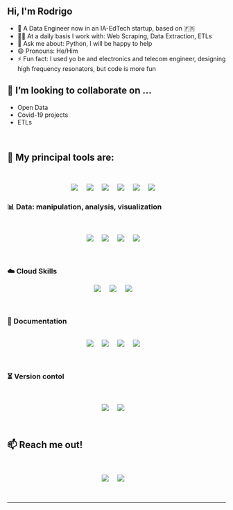 ## Hi, I'm Rodrigo

- 🔭 A Data Engineer now in an IA-EdTech startup, based on 🇫🇷
- 👷‍♂️ At a daily basis I work with: Web Scraping, Data Extraction, ETLs
- 💬 Ask me about: Python, I will be happy to help
- 😄 Pronouns: He/Him
- ⚡ Fun fact: I used yo be and electronics and telecom engineer, designing high frequency resonators, but code is more fun

## 🤝 I’m looking to collaborate on ...
* Open Data
* Covid-19 projects
* ETLs

<br>
<h2> 🔨 My principal tools are:</h2>
<br>

<p align='center'>
    <a href="https://www.python.org/"><img  src="https://img.shields.io/badge/-Python-007FF4?style=for-the-badge&labelColor=black&logo=Python&logoColor=FFFFFF"/></a>&nbsp;&nbsp;&nbsp;&nbsp;
    <a href="https://jupyter.org/"><img  src="https://img.shields.io/badge/-Jupyter-F37726?style=for-the-badge&labelColor=black&logo=Jupyter&logoColor=FFFFFF"/></a>&nbsp;&nbsp;&nbsp;&nbsp;
    <a href="https://www.anaconda.com/"><img  src="https://img.shields.io/badge/conda-342B029.svg?&style=for-the-badge&labelColor=black&logo=anaconda&logoColor=FFFFFF"/></a>&nbsp;&nbsp;&nbsp;&nbsp;    
    <a href="https://www.selenium.dev/"><img  src="https://img.shields.io/badge/-Selenium-43b02a?style=for-the-badge&labelColor=black&logo=Selenium&logoColor=FFFFFF"/></a>&nbsp;&nbsp;&nbsp;&nbsp;
    <a href="https://www.docker.com/"><img  src="https://img.shields.io/badge/-Docker-007bff?style=for-the-badge&labelColor=black&logo=Docker&logoColor=FFFFFF"/></a>&nbsp;&nbsp;&nbsp;&nbsp;
    <a href="https://www.linux.org"><img  src="https://img.shields.io/badge/Linux-FCC624?style=for-the-badge&labelColor=black&logo=linux&logoColor=FFFFFF"/></a>&nbsp;&nbsp;&nbsp;&nbsp;    
<p>
    
### 📊 Data: manipulation, analysis, visualization
<br>
<p align='center'>
    <a href="https://pandas.pydata.org/"><img src="https://img.shields.io/badge/-Pandas-160458?style=for-the-badge&labelColor=black&logo=Pandas&logoColor=FFFFFF" /></a>&nbsp;&nbsp;&nbsp;&nbsp;
    <a href="https://numpy.org/"><img src="https://img.shields.io/badge/-Numpy-FFC727?style=for-the-badge&labelColor=black&logo=Numpy&logoColor=FFFFFF" /></a>&nbsp;&nbsp;&nbsp;&nbsp;
    <a href="https://plotly.com/"><img  src="https://img.shields.io/badge/-Plotly-3F4F75?style=for-the-badge&labelColor=black&logo=Plotly&logoColor=FFFFFF"/></a>&nbsp;&nbsp;&nbsp;&nbsp;
    <a href="https://beautiful-soup-4.readthedocs.io"><img src="https://img.shields.io/badge/-Tableau-224479?style=for-the-badge&labelColor=black&logo=Tableau&logoColor=FFFFFF" /></a>&nbsp;&nbsp;&nbsp;&nbsp;
</p>
<br>

### :cloud: Cloud Skills
<p align='center'>
    <a href="https://www.python.org/"><img  src="https://img.shields.io/badge/Google%20Cloud%20-%234285F4.svg?&style=for-the-badge&labelColor=black&logo=google-cloud&logoColor=FFFFFF"/></a>&nbsp;&nbsp;&nbsp;&nbsp;
    <a href="https://www.python.org/"><img  src="https://img.shields.io/badge/Airflow-017CEE?&style=for-the-badge&labelColor=black&logo=Apache%20Airflow&logoColor=FFFFFF"/></a>&nbsp;&nbsp;&nbsp;&nbsp;
    <a href="https://www.netlify.com/"><img  src="https://img.shields.io/badge/Netlify-00C7B7.svg?&style=for-the-badge&labelColor=black&logo=netlify&logoColor=FFFFFF"/></a>&nbsp;&nbsp;&nbsp;&nbsp;
</p>
<br>

### 📔 Documentation 
<p align='center'> 
<br>    
    <a href="https://www.notion.so"><img  src="https://img.shields.io/badge/Notion-000000?style=for-the-badge&labelColor=black&logo=notion&logoColor=FFFFFF"/></a>&nbsp;&nbsp;&nbsp;&nbsp;
    <a href="https://trello.com"><img  src="https://img.shields.io/badge/Trello-0052CC?style=for-the-badge&labelColor=black&logo=trello&logoColor=FFFFFF"/></a>&nbsp;&nbsp;&nbsp;&nbsp;
    <a href="https://www.latex-project.org/"><img  src="https://img.shields.io/badge/latex%20-%23008080.svg?&style=for-the-badge&labelColor=black&logo=latex&logoColor=FFFFFF"/></a>&nbsp;&nbsp;&nbsp;&nbsp;       
    <a href="https://www.overleaf.com"><img  src="https://img.shields.io/badge/Overleaf-47A141?style=for-the-badge&labelColor=black&logo=Overleaf&logoColor=FFFFFF"/></a>&nbsp;&nbsp;&nbsp;&nbsp;
</p>
<br>

### ⏳ Version contol
<br>
<p align='center'>
    <a href="https://git-scm.com/"><img  src="https://img.shields.io/badge/-Git-F05033?style=for-the-badge&labelColor=black&logo=Git&logoColor=FFFFFF"/></a>&nbsp;&nbsp;&nbsp;&nbsp;    
    <a href="https://github.com/"><img  src="https://img.shields.io/badge/-Github-5C005C?style=for-the-badge&labelColor=black&logo=Github&logoColor=FFFFFF"/></a>&nbsp;&nbsp;&nbsp;&nbsp;
<p>
    
<br>
    
## :mailbox: Reach me out!
<br>
<p align='center'>
    <a href="https://twitter.com/RoTorresT"><img  src="https://img.shields.io/badge/RoTorresT%20-%231DA1F2.svg?&style=for-the-badge&logo=Twitter&logoColor=white"/></a>&nbsp;&nbsp;&nbsp;&nbsp;
    <a href="https://www.linkedin.com/in/rotorrest/"><img src="https://img.shields.io/badge/linkedin-%230077B5.svg?&style=for-the-badge&logo=linkedin&logoColor=white" /></a>&nbsp;&nbsp;&nbsp;&nbsp;
</p>
<br>
<hr>

